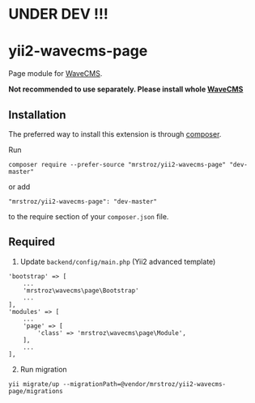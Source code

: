 UNDER DEV !!!
=============


# yii2-wavecms-page
Page module for [WaveCMS](https://github.com/mrstroz/yii2-wavecms).

**Not recommended to use separately. Please install whole [WaveCMS](https://github.com/mrstroz/yii2-wavecms)**

Installation
------------

The preferred way to install this extension is through [composer](http://getcomposer.org/download/).

Run

```
composer require --prefer-source "mrstroz/yii2-wavecms-page" "dev-master"
```

or add

```
"mrstroz/yii2-wavecms-page": "dev-master"
```

to the require section of your `composer.json` file.


Required
--------

1. Update `backend/config/main.php` (Yii2 advanced template) 
```
'bootstrap' => [
    ...
    'mrstroz\wavecms\page\Bootstrap'
    ...
],
'modules' => [
    ...
    'page' => [
        'class' => 'mrstroz\wavecms\page\Module',
    ],
    ...
],

```

2. Run migration 
```
yii migrate/up --migrationPath=@vendor/mrstroz/yii2-wavecms-page/migrations
```




